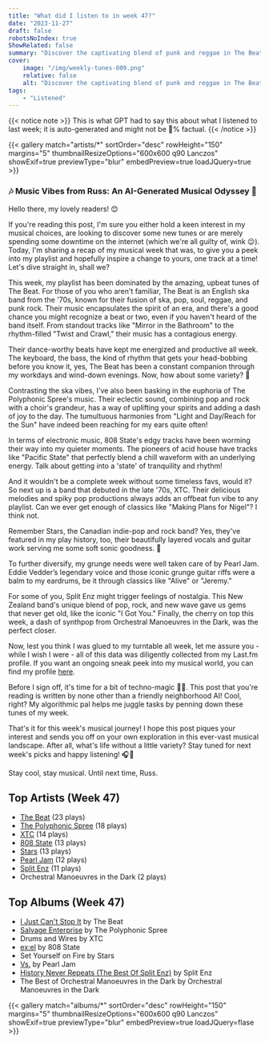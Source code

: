 ```yaml
---
title: "What did I listen to in week 47?"
date: "2023-11-27"
draft: false
robotsNoIndex: true
ShowRelated: false
summary: "Discover the captivating blend of punk and reggae in The Beat's music. Their rhythmic pulse will leave you energized and captivated!"
cover:
    image: "/img/weekly-tunes-009.png"
    relative: false
    alt: "Discover the captivating blend of punk and reggae in The Beat's music. Their rhythmic pulse will leave you energized and captivated!"
tags:
    - "Listened"
---
```


{{< notice note >}}
This is what GPT had to say this about what I listened to last week; it is auto-generated and might not be 💯% factual.
{{< /notice >}}

{{< gallery match="artists/*" sortOrder="desc" rowHeight="150" margins="5" thumbnailResizeOptions="600x600 q90 Lanczos" showExif=true previewType="blur" embedPreview=true loadJQuery=true >}}

### 🎶 Music Vibes from Russ: An AI-Generated Musical Odyssey 🤖

Hello there, my lovely readers! 😊

If you're reading this post, I'm sure you either hold a keen interest in my musical choices, are looking to discover some new tunes or are merely spending some downtime on the internet (which we're all guilty of, wink 😉). Today, I'm sharing a recap of my musical week that was, to give you a peek into my playlist and hopefully inspire a change to yours, one track at a time! Let's dive straight in, shall we?

This week, my playlist has been dominated by the amazing, upbeat tunes of The Beat. For those of you who aren't familiar, The Beat is an English ska band from the '70s, known for their fusion of ska, pop, soul, reggae, and punk rock. Their music encapsulates the spirit of an era, and there's a good chance you might recognize a beat or two, even if you haven't heard of the band itself. From standout tracks like "Mirror in the Bathroom" to the rhythm-filled "Twist and Crawl," their music has a contagious energy. 

Their dance-worthy beats have kept me energized and productive all week. The keyboard, the bass, the kind of rhythm that gets your head-bobbing before you know it, yes, The Beat has been a constant companion through my workdays and wind-down evenings. Now, how about some variety? 🎵

Contrasting the ska vibes, I've also been basking in the euphoria of The Polyphonic Spree's music. Their eclectic sound, combining pop and rock with a choir's grandeur, has a way of uplifting your spirits and adding a dash of joy to the day. The tumultuous harmonies from "Light and Day/Reach for the Sun" have indeed been reaching for my ears quite often!

In terms of electronic music, 808 State's edgy tracks have been worming their way into my quieter moments. The pioneers of acid house have tracks like "Pacific State" that perfectly blend a chill waveform with an underlying energy. Talk about getting into a 'state' of tranquility and rhythm!

And it wouldn't be a complete week without some timeless favs, would it? So next up is a band that debuted in the late '70s, XTC. Their delicious melodies and spiky pop productions always adds an offbeat fun vibe to any playlist. Can we ever get enough of classics like "Making Plans for Nigel"? I think not.

Remember Stars, the Canadian indie-pop and rock band? Yes, they've featured in my play history, too, their beautifully layered vocals and guitar work serving me some soft sonic goodness. 🌟

To further diversify, my grunge needs were well taken care of by Pearl Jam. Eddie Vedder’s legendary voice and those iconic grunge guitar riffs were a balm to my eardrums, be it through classics like "Alive" or "Jeremy."

For some of you, Split Enz might trigger feelings of nostalgia. This New Zealand band's unique blend of pop, rock, and new wave gave us gems that never get old, like the iconic "I Got You." Finally, the cherry on top this week, a dash of synthpop from Orchestral Manoeuvres in the Dark, was the perfect closer.

Now, lest you think I was glued to my turntable all week, let me assure you - while I wish I were - all of this data was diligently collected from my Last.fm profile. If you want an ongoing sneak peek into my musical world, you can find my profile [here](https://www.last.fm/user/RussMckendrick).

Before I sign off, it's time for a bit of techno-magic 🧙‍♂️. This post that you're reading is written by none other than a friendly neighborhood AI! Cool, right? My algorithmic pal helps me juggle tasks by penning down these tunes of my week.

That's it for this week's musical journey! I hope this post piques your interest and sends you off on your own exploration in this ever-vast musical landscape. After all, what's life without a little variety? Stay tuned for next week's picks and happy listening! 🎧🚀

Stay cool, stay musical. Until next time,
Russ.

## Top Artists (Week 47)

- [The Beat](https://www.russ.fm/artist/the-beat/) (23 plays)
- [The Polyphonic Spree](https://www.russ.fm/artist/the-polyphonic-spree/) (18 plays)
- [XTC](https://www.russ.fm/artist/xtc/) (14 plays)
- [808 State](https://www.russ.fm/artist/808-state/) (13 plays)
- [Stars](https://www.russ.fm/artist/stars/) (13 plays)
- [Pearl Jam](https://www.russ.fm/artist/pearl-jam/) (12 plays)
- [Split Enz](https://www.russ.fm/artist/split-enz/) (11 plays)
- Orchestral Manoeuvres in the Dark (2 plays)


## Top Albums (Week 47)

- [I Just Can't Stop It](https://www.russ.fm/albums/i-just-can-t-stop-it-3723205/) by The Beat
- [Salvage Enterprise](https://www.russ.fm/albums/salvage-enterprise-28945606/) by The Polyphonic Spree
- Drums and Wires by XTC
- [ex:el](https://www.russ.fm/albums/ex-el-28581625/) by 808 State
- Set Yourself on Fire by Stars
- [Vs.](https://www.russ.fm/albums/vs-8354355/) by Pearl Jam
- [History Never Repeats (The Best Of Split Enz)](https://www.russ.fm/albums/history-never-repeats-the-best-of-split-enz-1414426/) by Split Enz
- The Best of Orchestral Manoeuvres in the Dark by Orchestral Manoeuvres in the Dark


{{< gallery match="albums/*" sortOrder="desc" rowHeight="150" margins="5" thumbnailResizeOptions="600x600 q90 Lanczos" showExif=true previewType="blur" embedPreview=true loadJQuery=flase >}}